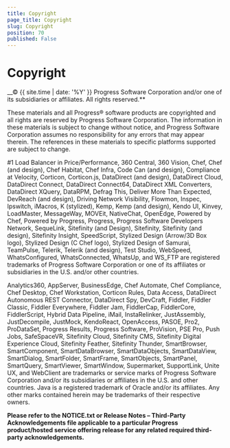 ```yaml
---
title: Copyright
page_title: Copyright
slug: Copyright
position: 70
published: False
---
```


# Copyright

__© {{ site.time | date: '%Y' }} Progress Software Corporation and/or one of its subsidiaries or affiliates. All rights reserved.**

These materials and all Progress® software products are copyrighted and all rights are reserved by Progress Software Corporation. The information in these materials is subject to change without notice, and Progress Software Corporation assumes no responsibility for any errors that may appear therein. The references in these materials to specific platforms supported are subject to change.

\#1 Load Balancer in Price/Performance, 360 Central, 360 Vision, Chef, Chef (and design), Chef Habitat, Chef Infra, Code Can (and design), Compliance at Velocity, Corticon, Corticon.js, DataDirect (and design), DataDirect Cloud, DataDirect Connect, DataDirect Connect64, DataDirect XML Converters, DataDirect XQuery, DataRPM, Defrag This, Deliver More Than Expected, DevReach (and design), Driving Network Visibility, Flowmon, Inspec, Ipswitch, iMacros, K (stylized), Kemp, Kemp (and design), Kendo UI, Kinvey, LoadMaster, MessageWay, MOVEit, NativeChat, OpenEdge, Powered by Chef, Powered by Progress, Progress, Progress Software Developers Network, SequeLink, Sitefinity (and Design), Sitefinity, Sitefinity (and design), Sitefinity Insight, SpeedScript, Stylized Design (Arrow/3D Box logo), Stylized Design (C Chef logo), Stylized Design of Samurai, TeamPulse, Telerik, Telerik (and design), Test Studio, WebSpeed, WhatsConfigured, WhatsConnected, WhatsUp, and WS_FTP are registered trademarks of Progress Software Corporation or one of its affiliates or subsidiaries in the U.S. and/or other countries.

Analytics360, AppServer, BusinessEdge, Chef Automate, Chef Compliance, Chef Desktop, Chef Workstation, Corticon Rules, Data Access, DataDirect Autonomous REST Connector, DataDirect Spy, DevCraft, Fiddler, Fiddler Classic, Fiddler Everywhere, Fiddler Jam, FiddlerCap, FiddlerCore, FiddlerScript, Hybrid Data Pipeline, iMail, InstaRelinker, JustAssembly, JustDecompile, JustMock, KendoReact, OpenAccess, PASOE, Pro2, ProDataSet, Progress Results, Progress Software, ProVision, PSE Pro, Push Jobs, SafeSpaceVR, Sitefinity Cloud, Sitefinity CMS, Sitefinity Digital Experience Cloud, Sitefinity Feather, Sitefinity Thunder, SmartBrowser, SmartComponent, SmartDataBrowser, SmartDataObjects, SmartDataView, SmartDialog, SmartFolder, SmartFrame, SmartObjects, SmartPanel, SmartQuery, SmartViewer, SmartWindow, Supermarket, SupportLink, Unite UX, and WebClient are trademarks or service marks of Progress Software Corporation and/or its subsidiaries or affiliates in the U.S. and other countries. Java is a registered trademark of Oracle and/or its affiliates. Any other marks contained herein may be trademarks of their respective owners.

**Please refer to the NOTICE.txt or Release Notes – Third-Party Acknowledgements file applicable to a particular Progress product/hosted service offering release for any related required third-party acknowledgements.**
